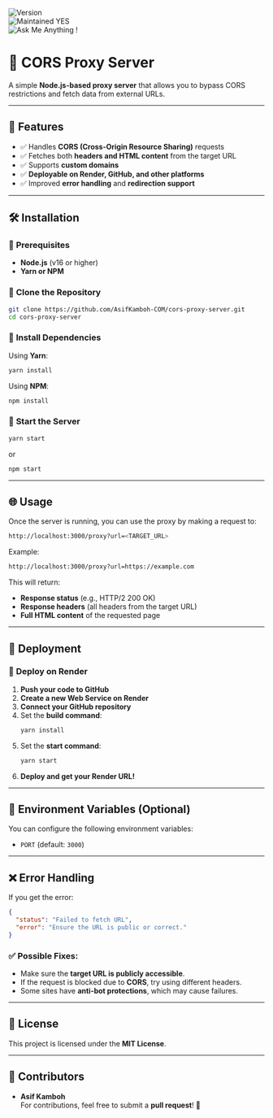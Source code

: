![Version](https://img.shields.io/badge/version-1.0.0-blue.svg)  
![Maintained YES](https://img.shields.io/badge/Maintained%3F-yes-green.svg)  
![Ask Me Anything !](https://img.shields.io/badge/Ask%20me-anything-1abc9c.svg)  

# 🚀 **CORS Proxy Server**

A simple **Node.js-based proxy server** that allows you to bypass CORS restrictions and fetch data from external URLs.

---

## 📌 **Features**
- ✅ Handles **CORS (Cross-Origin Resource Sharing)** requests
- ✅ Fetches both **headers and HTML content** from the target URL
- ✅ Supports **custom domains**
- ✅ **Deployable on Render, GitHub, and other platforms**
- ✅ Improved **error handling** and **redirection support**

---

## 🛠 **Installation**

### 🔹 **Prerequisites**
- **Node.js** (v16 or higher)
- **Yarn or NPM**

### 🔹 **Clone the Repository**
```sh
git clone https://github.com/AsifKamboh-COM/cors-proxy-server.git
cd cors-proxy-server
```

### 🔹 **Install Dependencies**
Using **Yarn**:
```sh
yarn install
```
Using **NPM**:
```sh
npm install
```

### 🔹 **Start the Server**
```sh
yarn start
```
or
```sh
npm start
```

---

## 🌐 **Usage**
Once the server is running, you can use the proxy by making a request to:

```sh
http://localhost:3000/proxy?url=<TARGET_URL>
```

Example:
```sh
http://localhost:3000/proxy?url=https://example.com
```

This will return:
- **Response status** (e.g., HTTP/2 200 OK)
- **Response headers** (all headers from the target URL)
- **Full HTML content** of the requested page

---

## 🚀 **Deployment**

### 🔹 **Deploy on Render**
1. **Push your code to GitHub**
2. **Create a new Web Service on Render**
3. **Connect your GitHub repository**
4. Set the **build command**:
   ```sh
   yarn install
   ```
5. Set the **start command**:
   ```sh
   yarn start
   ```
6. **Deploy and get your Render URL!**

---

## 🔧 **Environment Variables (Optional)**
You can configure the following environment variables:

- `PORT` (default: `3000`)

---

## ❌ **Error Handling**
If you get the error:
```json
{
  "status": "Failed to fetch URL",
  "error": "Ensure the URL is public or correct."
}
```
### ✅ **Possible Fixes:**
- Make sure the **target URL is publicly accessible**.
- If the request is blocked due to **CORS**, try using different headers.
- Some sites have **anti-bot protections**, which may cause failures.

---

## 📜 **License**
This project is licensed under the **MIT License**.

---

## 👥 **Contributors**
- **Asif Kamboh**  
  For contributions, feel free to submit a **pull request**! 🎉
